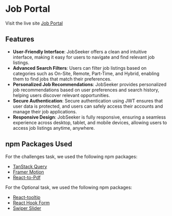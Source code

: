 # Job Portal

Visit the live site [Job Portal](https://job-portal-3285e.web.app)

## Features 

- **User-Friendly Interface**: JobSeeker offers a clean and intuitive interface, making it easy for users to navigate and find relevant job listings.
- **Advanced Search Filters**: Users can filter job listings based on categories such as On-Site, Remote, Part-Time, and Hybrid, enabling them to find jobs that match their preferences.
- **Personalized Job Recommendations**: JobSeeker provides personalized job recommendations based on user preferences and search history, helping users discover relevant opportunities.
- **Secure Authentication**: Secure authentication using JWT ensures that user data is protected, and users can safely access their accounts and manage their job applications.
- **Responsive Design**: JobSeeker is fully responsive, ensuring a seamless experience across desktop, tablet, and mobile devices, allowing users to access job listings anytime, anywhere.


## npm Packages Used

For the challenges task, we used the following npm packages:

- [TanStack Query](https://tanstack.com/)
- [Framer Motion](https://www.framer.com/?utm_source=motion-readme)
- [React-to-Pdf](https://www.npmjs.com/package/react-to-pdf)

For the Optional task, we used the following npm packages:

- [React-tooltip](https://react-tooltip.com/)
- [React Hook Form](https://react-hook-form.com/)
- [Swiper Slider](https://swiperjs.com/)
